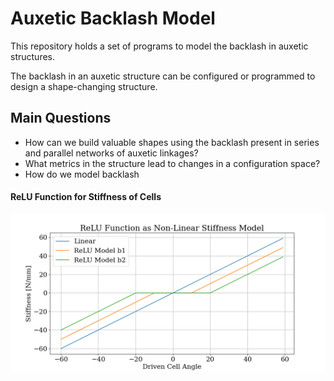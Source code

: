 # Auxetic Backlash Model
This repository holds a set of programs to model the backlash in auxetic structures.

The backlash in an auxetic structure can be configured or programmed to design a shape-changing structure.

## Main Questions
- How can we build valuable shapes using the backlash present in series and parallel networks of auxetic linkages?
- What metrics in the structure lead to changes in a configuration space?
- How do we model backlash


#### ReLU Function for Stiffness of Cells

![alt text](./figures/ReLU_demo_figure.png "ReLU model")
